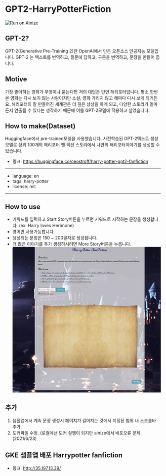 # GPT2-HarryPotterFiction
[![Run on Ainize](https://ainize.ai/images/run_on_ainize_button.svg)](https://master-gpt2-harry-potter-msh1273.endpoint.ainize.ai)

## GPT-2?
GPT-2(Generative Pre-Training 2)란 OpenAI에서 만든 오픈소스 인공지능 모델입니다. GPT-2 는 텍스트를 번역하고, 질문에 답하고, 구문을 번역하고, 문장을 만들어 줍니다.

## Motive
가장 좋아하는 영화가 무엇이냐 묻는다면 저의 대답은 단연 해리포터입니다. 평소 한번본 영화는 다시 보지 않는 사람이지만 소설, 영화 가리지 않고 해마다 다시 보게 되거든요. 해리포터의 잘 만들어진 세계관은 더 깊은 상상을 하게 되고, 다양한 스토리가 얼마든지 연출될 수 있다는 생각하기 때문에 이를 GPT-2모델에 적용하고 싶었습니다.
## How to make(Dataset)
Huggingface에서 pre-trained모델을 사용했습니다. 사전학습된 GPT-2텍스트 생성모델로 상위 100개의 해리포터 팬 픽션 스토리에서 나만의 해리포터이야기를 생성할 수 있습니다. 
* 링크: <https://huggingface.co/ceostroff/harry-potter-gpt2-fanfiction>
---
- language: en
- tags: harry-potter
- license: mit
---
## How to use
* 키워드를 입력하고 Start Story버튼을 누르면 키워드로 시작하는 문장을 생성합니다. (ex: Harry loves Herimone)
* 영어만 사용가능합니다.
* 생성되는 문장은 150 ~ 200글자로 생성됩니다.
* 더 많은 이야기를 추가 생성하시려면 More Story버튼을 누릅니다.
![s1](/static/s1.png)

## 추가
1. 샘플앱에서 계속 문장 생성시 페이지가 길어지는 것에서 지정된 범위 내 스크롤바 추가.
2. 도커파일 수정. (로컬에선 도커 실행이 되지만 ainize에서 배포오류 문제. (2021/6/23)
## GKE 샘플앱 배포 Harrypotter fanfiction
* 링크: <http://35.197.13.39/>
